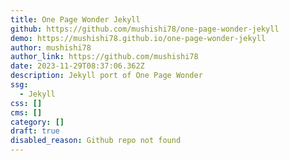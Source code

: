 ```yaml
---
title: One Page Wonder Jekyll
github: https://github.com/mushishi78/one-page-wonder-jekyll
demo: https://mushishi78.github.io/one-page-wonder-jekyll
author: mushishi78
author_link: https://github.com/mushishi78
date: 2023-11-29T08:37:06.362Z
description: Jekyll port of One Page Wonder
ssg:
  - Jekyll
css: []
cms: []
category: []
draft: true
disabled_reason: Github repo not found
---
```

